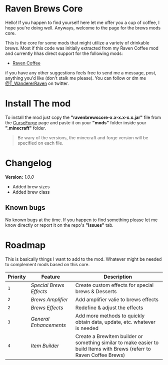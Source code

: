 
# Raven Brews Core
Hello! If you happen to find yourself here let me offer you a cup of coffee, I hope you're doing well.
Anyways, welcome to the page for the brews mods core.

This is the core for some mods that might utilize a variety of drinkable brews. Most if this code was initially extracted from my Raven Coffee mod and currently hhas direct support for the following mods:

- [Raven Coffee](https://github.com/TheWandererRaven/RavenCoffeeMod)

if you have any other suggestions feels free to send me a message, post, anything you'd like (don't stalk me please). You can follow or dm me [@T_WandererRaven](https://twitter.com/T_WandererRaven) on twitter.

# Install The mod
To install the mod just copy the **"ravenbrewscore-x.x-x.x-x.x.jar"** file from the [CurseForge](https://www.curseforge.com/minecraft/mc-mods/raven-brews-core) page and paste it on your **"mods"** folder inside your **".minecraft"** folder.
>Be wary of the versions, the minecraft and forge version will be specified on each file.

# Changelog

**Version:** *1.0.0*
- Added brew sizes
- Added brew class

## Known bugs

No known bugs at the time.
If you happen to find something please let me know directly or report it on the repo's **"Issues"** tab.

# Roadmap
This is basically things I want to add to the mod. Whatever might be needed to complement mods based on this core.

|Priority|Feature                        |Description|
|-----|---------------------------------|-|
|`1`|*Special Brews Effects*			|Create custom effects for special brews & Desserts|
|`2`|*Brews Amplifier*			|Add amplifier valie to brews effects|
|`2`|*Brews Effects*			|Redefine & adjust the effects|
|`3`|*General Enhancements*			|Add more methods to quickly obtain data, update, etc. whatever is needed|
|`4`|*Item Builder*			|Create a BrewItem builder or something similar to make easier to build Items with Brews (referr to Raven Coffee Brews)|
